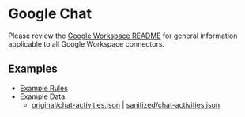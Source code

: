 # Google Chat

Please review the [Google Workspace README](../README.md) for general information applicable to
all Google Workspace connectors.


## Examples

- [Example Rules](google-chat.yaml)
- Example Data:
  - [original/chat-activities.json](example-api-responses/original/chat-activities.json) |
    [sanitized/chat-activities.json](example-api-responses/sanitized/chat-activities.json)
